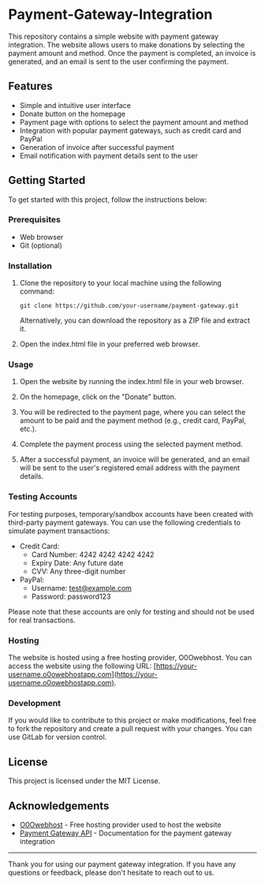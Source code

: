 # Payment-Gateway-Integration

This repository contains a simple website with payment gateway integration. The website allows users to make donations by selecting the payment amount and method. Once the payment is completed, an invoice is generated, and an email is sent to the user confirming the payment.

## Features

- Simple and intuitive user interface
- Donate button on the homepage
- Payment page with options to select the payment amount and method
- Integration with popular payment gateways, such as credit card and PayPal
- Generation of invoice after successful payment
- Email notification with payment details sent to the user

## Getting Started

To get started with this project, follow the instructions below:

### Prerequisites

- Web browser
- Git (optional)

### Installation

1. Clone the repository to your local machine using the following command:

   ```shell
   git clone https://github.com/your-username/payment-gateway.git
   ```

   Alternatively, you can download the repository as a ZIP file and extract it.

2. Open the index.html file in your preferred web browser.

### Usage

1. Open the website by running the index.html file in your web browser.

2. On the homepage, click on the "Donate" button.

3. You will be redirected to the payment page, where you can select the amount to be paid and the payment method (e.g., credit card, PayPal, etc.).

4. Complete the payment process using the selected payment method.

5. After a successful payment, an invoice will be generated, and an email will be sent to the user's registered email address with the payment details.

### Testing Accounts

For testing purposes, temporary/sandbox accounts have been created with third-party payment gateways. You can use the following credentials to simulate payment transactions:

- Credit Card:
  - Card Number: 4242 4242 4242 4242
  - Expiry Date: Any future date
  - CVV: Any three-digit number
- PayPal:
  - Username: test@example.com
  - Password: password123

Please note that these accounts are only for testing and should not be used for real transactions.

### Hosting

The website is hosted using a free hosting provider, O0Owebhost. You can access the website using the following URL: [https://your-username.o0owebhostapp.com](https://your-username.o0owebhostapp.com).

### Development

If you would like to contribute to this project or make modifications, feel free to fork the repository and create a pull request with your changes. You can use GitLab for version control.

## License

This project is licensed under the MIT License.

## Acknowledgements

- [O0Owebhost](https://www.o0owebhost.com) - Free hosting provider used to host the website
- [Payment Gateway API](https://www.payment-gateway.com/docs) - Documentation for the payment gateway integration

---

Thank you for using our payment gateway integration. If you have any questions or feedback, please don't hesitate to reach out to us.
